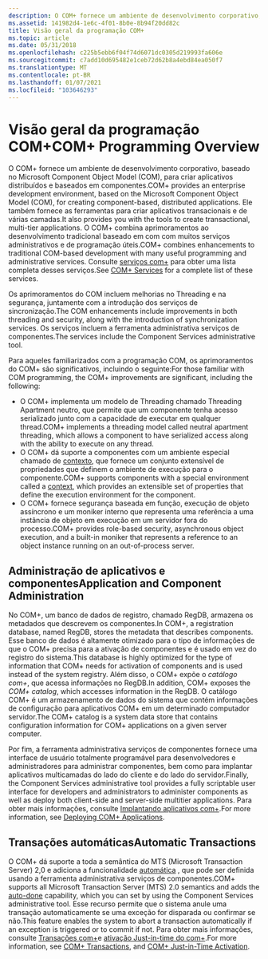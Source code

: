 ```yaml
---
description: O COM+ fornece um ambiente de desenvolvimento corporativo, baseado no Microsoft Component Object Model (COM), para criar aplicativos distribuídos e baseados em componentes.
ms.assetid: 141982d4-1e6c-4f01-8b0e-8b94f20dd82c
title: Visão geral da programação COM+
ms.topic: article
ms.date: 05/31/2018
ms.openlocfilehash: c225b5ebb6f04f74d6071dc0305d219993fa606e
ms.sourcegitcommit: c7add10d695482e1ceb72d62b8a4ebd84ea050f7
ms.translationtype: MT
ms.contentlocale: pt-BR
ms.lasthandoff: 01/07/2021
ms.locfileid: "103646293"
---
```

# <a name="com-programming-overview"></a><span data-ttu-id="c08ac-103">Visão geral da programação COM+</span><span class="sxs-lookup"><span data-stu-id="c08ac-103">COM+ Programming Overview</span></span>

<span data-ttu-id="c08ac-104">O COM+ fornece um ambiente de desenvolvimento corporativo, baseado no Microsoft Component Object Model (COM), para criar aplicativos distribuídos e baseados em componentes.</span><span class="sxs-lookup"><span data-stu-id="c08ac-104">COM+ provides an enterprise development environment, based on the Microsoft Component Object Model (COM), for creating component-based, distributed applications.</span></span> <span data-ttu-id="c08ac-105">Ele também fornece as ferramentas para criar aplicativos transacionais e de várias camadas.</span><span class="sxs-lookup"><span data-stu-id="c08ac-105">It also provides you with the tools to create transactional, multi-tier applications.</span></span> <span data-ttu-id="c08ac-106">O COM+ combina aprimoramentos ao desenvolvimento tradicional baseado em com com muitos serviços administrativos e de programação úteis.</span><span class="sxs-lookup"><span data-stu-id="c08ac-106">COM+ combines enhancements to traditional COM-based development with many useful programming and administrative services.</span></span> <span data-ttu-id="c08ac-107">Consulte [serviços com+](com--services.md) para obter uma lista completa desses serviços.</span><span class="sxs-lookup"><span data-stu-id="c08ac-107">See [COM+ Services](com--services.md) for a complete list of these services.</span></span>

<span data-ttu-id="c08ac-108">Os aprimoramentos do COM incluem melhorias no Threading e na segurança, juntamente com a introdução dos serviços de sincronização.</span><span class="sxs-lookup"><span data-stu-id="c08ac-108">The COM enhancements include improvements in both threading and security, along with the introduction of synchronization services.</span></span> <span data-ttu-id="c08ac-109">Os serviços incluem a ferramenta administrativa serviços de componentes.</span><span class="sxs-lookup"><span data-stu-id="c08ac-109">The services include the Component Services administrative tool.</span></span>

<span data-ttu-id="c08ac-110">Para aqueles familiarizados com a programação COM, os aprimoramentos do COM+ são significativos, incluindo o seguinte:</span><span class="sxs-lookup"><span data-stu-id="c08ac-110">For those familiar with COM programming, the COM+ improvements are significant, including the following:</span></span>

-   <span data-ttu-id="c08ac-111">O COM+ implementa um modelo de Threading chamado Threading Apartment neutro, que permite que um componente tenha acesso serializado junto com a capacidade de executar em qualquer thread.</span><span class="sxs-lookup"><span data-stu-id="c08ac-111">COM+ implements a threading model called neutral apartment threading, which allows a component to have serialized access along with the ability to execute on any thread.</span></span>
-   <span data-ttu-id="c08ac-112">O COM+ dá suporte a componentes com um ambiente especial chamado de [contexto](com--contexts.md), que fornece um conjunto extensível de propriedades que definem o ambiente de execução para o componente.</span><span class="sxs-lookup"><span data-stu-id="c08ac-112">COM+ supports components with a special environment called a [context](com--contexts.md), which provides an extensible set of properties that define the execution environment for the component.</span></span>
-   <span data-ttu-id="c08ac-113">O COM+ fornece segurança baseada em função, execução de objeto assíncrono e um moniker interno que representa uma referência a uma instância de objeto em execução em um servidor fora do processo.</span><span class="sxs-lookup"><span data-stu-id="c08ac-113">COM+ provides role-based security, asynchronous object execution, and a built-in moniker that represents a reference to an object instance running on an out-of-process server.</span></span>

## <a name="application-and-component-administration"></a><span data-ttu-id="c08ac-114">Administração de aplicativos e componentes</span><span class="sxs-lookup"><span data-stu-id="c08ac-114">Application and Component Administration</span></span>

<span data-ttu-id="c08ac-115">No COM+, um banco de dados de registro, chamado RegDB, armazena os metadados que descrevem os componentes.</span><span class="sxs-lookup"><span data-stu-id="c08ac-115">In COM+, a registration database, named RegDB, stores the metadata that describes components.</span></span> <span data-ttu-id="c08ac-116">Esse banco de dados é altamente otimizado para o tipo de informações de que o COM+ precisa para a ativação de componentes e é usado em vez do registro do sistema.</span><span class="sxs-lookup"><span data-stu-id="c08ac-116">This database is highly optimized for the type of information that COM+ needs for activation of components and is used instead of the system registry.</span></span> <span data-ttu-id="c08ac-117">Além disso, o COM+ expõe o *catálogo com+*, que acessa informações no RegDB.</span><span class="sxs-lookup"><span data-stu-id="c08ac-117">In addition, COM+ exposes the *COM+ catalog*, which accesses information in the RegDB.</span></span> <span data-ttu-id="c08ac-118">O catálogo COM+ é um armazenamento de dados do sistema que contém informações de configuração para aplicativos COM+ em um determinado computador servidor.</span><span class="sxs-lookup"><span data-stu-id="c08ac-118">The COM+ catalog is a system data store that contains configuration information for COM+ applications on a given server computer.</span></span>

<span data-ttu-id="c08ac-119">Por fim, a ferramenta administrativa serviços de componentes fornece uma interface de usuário totalmente programável para desenvolvedores e administradores para administrar componentes, bem como para implantar aplicativos multicamadas do lado do cliente e do lado do servidor.</span><span class="sxs-lookup"><span data-stu-id="c08ac-119">Finally, the Component Services administrative tool provides a fully scriptable user interface for developers and administrators to administer components as well as deploy both client-side and server-side multitier applications.</span></span> <span data-ttu-id="c08ac-120">Para obter mais informações, consulte [Implantando aplicativos com+](deploying-com--applications.md).</span><span class="sxs-lookup"><span data-stu-id="c08ac-120">For more information, see [Deploying COM+ Applications](deploying-com--applications.md).</span></span>

## <a name="automatic-transactions"></a><span data-ttu-id="c08ac-121">Transações automáticas</span><span class="sxs-lookup"><span data-stu-id="c08ac-121">Automatic Transactions</span></span>

<span data-ttu-id="c08ac-122">O COM+ dá suporte a toda a semântica do MTS (Microsoft Transaction Server) 2,0 e adiciona a funcionalidade [automática](enabling-auto-done-for-a-method.md) , que pode ser definida usando a ferramenta administrativa serviços de componentes.</span><span class="sxs-lookup"><span data-stu-id="c08ac-122">COM+ supports all Microsoft Transaction Server (MTS) 2.0 semantics and adds the [auto-done](enabling-auto-done-for-a-method.md) capability, which you can set by using the Component Services administrative tool.</span></span> <span data-ttu-id="c08ac-123">Esse recurso permite que o sistema anule uma transação automaticamente se uma exceção for disparada ou confirmar se não.</span><span class="sxs-lookup"><span data-stu-id="c08ac-123">This feature enables the system to abort a transaction automatically if an exception is triggered or to commit if not.</span></span> <span data-ttu-id="c08ac-124">Para obter mais informações, consulte [Transações com+](com--transactions.md)e [ativação Just-in-time do com+](com--just-in-time-activation.md).</span><span class="sxs-lookup"><span data-stu-id="c08ac-124">For more information, see [COM+ Transactions](com--transactions.md), and [COM+ Just-in-Time Activation](com--just-in-time-activation.md).</span></span>

 

 



